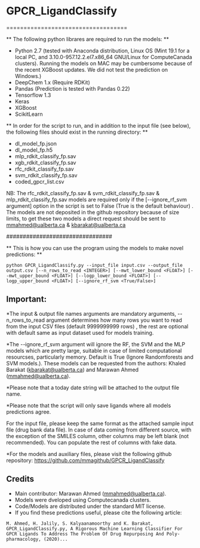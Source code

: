# GPCR_LigandClassify

===================================

** The following python librares are required to run the models: **

* Python 2.7 (tested with Anaconda distribution, Linux OS (Mint 19.1 for a local PC, and 3.10.0-957.12.2.el7.x86_64 GNU/Linux for ComputeCanada clusters). Running the models on MAC may be cumbersome because of the recent XGBoost updates. We did not test the prediction on Windows.)
* DeepChem 1.x (Require RDKit)
* Pandas (Prediction is tested with Pandas 0.22)
* Tensorflow 1.3
* Keras
* XGBoost
* ScikitLearn

** In order for the script to run, and in addition to the input file (see below), the following files should exist in the running directory: **
 
* dl_model_fp.json
* dl_model_fp.h5
* mlp_rdkit_classify_fp.sav
* xgb_rdkit_classify_fp.sav
* rfc_rdkit_classify_fp.sav
* svm_rdkit_classify_fp.sav
* coded_gpcr_list.csv

NB: The rfc_rdkit_classify_fp.sav & svm_rdkit_classify_fp.sav & mlp_rdkit_classify_fp.sav models are required only if the [--ignore_rf_svm argument] option in the script is set to False (True is the default behaviour)
. The models are not deposited in the github repository because of size limits, to get these two models a direct request should be sent to mmahmed@ualberta.ca & kbarakat@ualberta.ca

################################

** This is how you can use the program using the models to make novel predictions: **
```
python GPCR_LigandClassify.py --input_file input.csv --output_file output.csv [--n_rows_to_read <INTEGER>] [--mwt_lower_bound <FLOAT>] [--mwt_upper_bound <FLOAT>] [--logp_lower_bound <FLOAT>] [--logp_upper_bound <FLOAT>] [--ignore_rf_svm <True/False>]
```
    
## Important:   
*The input & output file names arguments are mandatory arguments, --n_rows_to_read argument determines how many rows you want to read from the input CSV files (default 9999999999 rows)
, the rest are optional with default same as input dataset used for models training.

*The --ignore_rf_svm argument will ignore the RF, the SVM and the MLP models which are pretty large, suitable in case of limited computational resourcses, particularly memory. Default is True (Ignore Randomforests and SVM models.). These models can be requested from the authors: Khaled Barakat (kbarakat@ualberta.ca) and Marawan Ahmed (mmahmed@ualberta.ca).

*Please note that a today date string will be attached to the output file name.

*Please note that the script will only save ligands where all models predictions agree.

For the input file, please keep the same format as the attached sample input file (drug bank data file). In case of data coming from different source, with the exception of the SMILES column, other columns may be left blank (not recommended). You can populate the rest of columns with fake data.

*For the models and auxiliary files, please visit the following github repository:
      https://github.com/mmagithub/GPCR_LigandClassify

## Credits

* Main contributor: Marawan Ahmed (mmahmed@ualberta.ca).
* Models were dveloped using Computecanada clusters.
* Code/Models are distributed under the standard MIT license.
* If you find these predictions useful, please cite the following article:
```
M. Ahmed, H. Jalily, S. Kalyaanamoorthy and K. Barakat, GPCR_LigandClassify.py, A Rigorous Machine Learning Classifier For GPCR Ligands To Address The Problem Of Drug Repurposing And Poly-pharmacology, (2020)...
```
